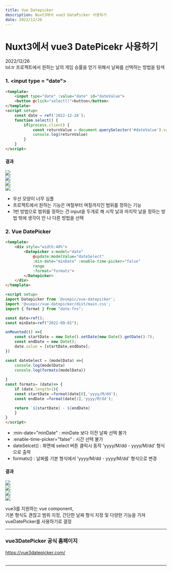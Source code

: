 ```yaml
---
title: Vue Datepicker
description: Nuxt3에서 vue3 DatePicker 사용하기
date: 2022/12/26
---
```


# Nuxt3에서 vue3 DatePicekr 사용하기
<div class="flex justify-end text-sm">2022/12/26</div>
lol.tr 프로젝트에서 원하는 날의 게임 승률을 얻기 위해서 날짜를 선택하는 방법을 탐색


### 1. \<input type = "date">
``` html
<template>
    <input type="date" :value="date" id="dateValue">
    <button @click="select()">button</button>
</template>   
<script setup>
    const date = ref('2022-12-26'); 
    function select() {
        if(process.client) {
            const returnValue = document.querySelector('#dateValue').value;
            console.log(returnValue)
        }
    }
</script>
```
#### 결과
<div class="flex">
    <div><img src="/projects/vueDatePicker/1.png" /></div>
    <div><img src="/projects/vueDatePicker/2.png" /></div>
    <div><img src="/projects/vueDatePicker/3.png" /></div>
    <div><img src="/projects/vueDatePicker/4.png" /></div>
</div>

- 우선 모양이 너무 심플
- 프로젝트에서 원하는 기능은 며칠부터 며칠까지인 범위를 정하는 기능
- 1번 방법으로 범위를 정하는 건 input을 두개로 해 시작 날과 마지막 날을 정하는 방법 밖에 생각이 안 나 다른 방법을 선택 

### 2. Vue DatePicker 

``` html
<template>
    <div style="width:40%">
        <Datepicker v-model="date"
            @update:modelValue="dateSelect" 
            :min-date="minDate" :enable-time-picker="false" 
            range
            :format="formats">
        </Datepicker>
    </div>
</template>

<script setup>
import Datepicker from '@vuepic/vue-datepicker';
import '@vuepic/vue-datepicker/dist/main.css';
import { format } from "date-fns";

const date=ref();
const minDate=ref("2022-09-01");

onMounted(() =>{
    const startDate = new Date().setDate(new Date().getDate()-7);
    const endDate = new Date();
    date.value = [startDate,endDate];
})

const dateSelect = (modelData) =>{
    console.log(modelData)
    console.log(formats(modelData))
    
}
const formats= (date)=> {
    if (date.length>1){
    const startDate =format(date[0],'yyyy/M/dd');
    const endDate =format(date[1],'yyyy/M/dd');

    return `${startDate} - ${endDate}`
    }
}
</script>
```
- \:min-date="minDate" : minDate 보다 이전 날짜 선택 불가
- \:enable-time-picker="false" : 시간 선택 불가
- dateSelcet() : 화면에 select 버튼 클릭시 동작 'yyyy/M/dd - yyyy/M/dd' 형식으로 출력
- formats() : 날짜를 기본 형식에서 'yyyy/M/dd - yyyy/M/dd' 형식으로 변경

#### 결과
<div class="flex">
    <div><img src="/projects/vueDatePicker/5.png" /></div>
    <div><img src="/projects/vueDatePicker/6.png" /></div>
</div>
<div class="flex">
    <div><img src="/projects/vueDatePicker/7.png" /></div>
    <div><img src="/projects/vueDatePicker/8.png" /></div>

</div>

vue3를 지원하는 vue component,  
기본 형식도 괜찮고 범위 지정, 간단한 날짜 형식 지정 및 다양한 기능을 가져
vueDatePicker를 사용하기로 결정

---

### vue3DatePicker 공식 홈페이지
<a href="https://vue3datepicker.com/" target="_blank">
https://vue3datepicker.com/</a>

<br/>
<br/>

---